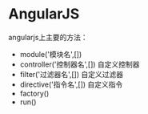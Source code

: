 # AngularJS
angularjs上主要的方法：
- module('模块名',[])
- controller('控制器名',[]) 自定义控制器 
- filter('过滤器名',[])     自定义过滤器
- directive('指令名',[])  自定义指令
- factory()
- run() 
